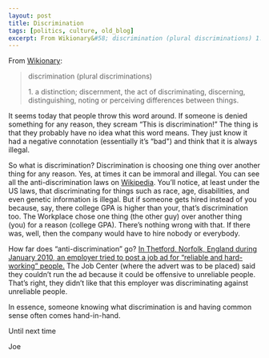 ```yaml
---
layout: post
title: Discrimination
tags: [politics, culture, old_blog]
excerpt: From Wikionary&#58; discrimination (plural discriminations) 1. a distinction; discernment, the act of discriminating, discerning, distinguishing, noting or perceiving differences between things.
---
```


From [Wikionary](http://en.wiktionary.org/wiki/discrimination):

<blockquote>
<p>discrimination (plural discriminations)</p>
<p>1. a distinction; discernment, the act of discriminating, discerning, distinguishing, noting or perceiving differences between things.</p>
</blockquote>

It seems today that people throw this word around. If someone is denied something for any reason, they scream “This is discrimination!” The thing is that they probably have no idea what this word means. They just know it had a negative connotation (essentially it’s “bad") and think that it is always illegal.

So what is discrimination? Discrimination is choosing one thing over another thing for any reason. Yes, at times it can be immoral and illegal. You can see all the anti-discrimination laws on [Wikipedia](http://en.wikipedia.org/wiki/List_of_anti-discrimination_acts). You’ll notice, at least under the US laws, that discriminating for things such as race, age, disabilities, and even genetic information is illegal. But if someone gets hired instead of you because, say, there college GPA is higher than your, that’s discrimination too. The Workplace chose one thing (the other guy) over another thing (you) for a reason (college GPA). There’s nothing wrong with that. If there was, well, then the company would have to hire nobody or everybody.

How far does “anti-discrimination” go? [In Thetford, Norfolk, England during January 2010, an employer tried to post a job ad for “reliable and hard-working” people.](http://www.dailymail.co.uk/news/article-1246201/Employer-told-advertise-reliable-workers--discriminates-unreliable-applicants.html) The Job Center (where the advert was to be placed) said they couldn’t run the ad because it could be offensive to unreliable people. That’s right, they didn’t like that this employer was discriminating against unreliable people.

In essence, someone knowing what discrimination is and having common sense often comes hand-in-hand.

Until next time

Joe
